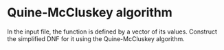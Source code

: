 # Quine-McCluskey algorithm

In the input file, the function is defined by a vector of its values. Construct the simplified DNF for it using the Quine-McCluskey algorithm.